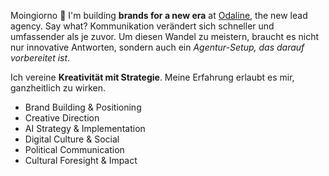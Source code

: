 Moingiorno 👋 I'm building **brands for a new era** at [Odaline](https://odaline.de/), the new lead agency. Say what? Kommunikation verändert sich schneller und umfassender als je zuvor. Um diesen Wandel zu meistern, braucht es nicht nur innovative Antworten, sondern auch ein _Agentur-Setup, das darauf vorbereitet ist_.


Ich vereine **Kreativität mit Strategie**. Meine Erfahrung erlaubt es mir, ganzheitlich zu wirken.

-   Brand Building & Positioning
-   Creative Direction
-   AI Strategy & Implementation
-   Digital Culture & Social
-   Political Communication
-   Cultural Foresight & Impact
